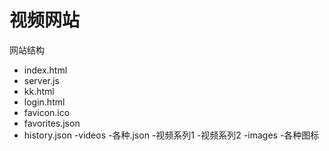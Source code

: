 # 视频网站

网站结构
- index.html
- server.js
- kk.html
- login.html
- favicon.ico
- favorites.json
- history.json
-videos
  -各种.json
  -视频系列1
  -视频系列2
-images
  -各种图标

